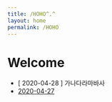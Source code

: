 ```yaml
---
title: /HOHO^.^
layout: home
permalink: /HOHO
---
```


# Welcome

- [ 2020-04-28 ] 가나다라마바사
- [2020-04-27](_posts/2020-04-27)

